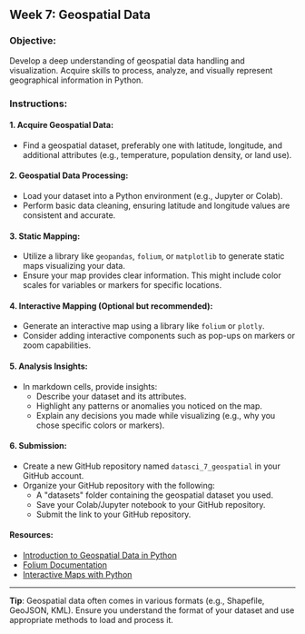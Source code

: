 ## **Week 7: Geospatial Data**

### **Objective**: 
Develop a deep understanding of geospatial data handling and visualization. Acquire skills to process, analyze, and visually represent geographical information in Python.

### **Instructions**:

#### **1. Acquire Geospatial Data:**
- Find a geospatial dataset, preferably one with latitude, longitude, and additional attributes (e.g., temperature, population density, or land use).
  
#### **2. Geospatial Data Processing:**
- Load your dataset into a Python environment (e.g., Jupyter or Colab).
- Perform basic data cleaning, ensuring latitude and longitude values are consistent and accurate.

#### **3. Static Mapping:**
- Utilize a library like `geopandas`, `folium`, or `matplotlib` to generate static maps visualizing your data. 
- Ensure your map provides clear information. This might include color scales for variables or markers for specific locations.

#### **4. Interactive Mapping (Optional but recommended):**
- Generate an interactive map using a library like `folium` or `plotly`. 
- Consider adding interactive components such as pop-ups on markers or zoom capabilities.

#### **5. Analysis Insights:**
- In markdown cells, provide insights:
  - Describe your dataset and its attributes.
  - Highlight any patterns or anomalies you noticed on the map.
  - Explain any decisions you made while visualizing (e.g., why you chose specific colors or markers).

#### **6. Submission**:
- Create a new GitHub repository named `datasci_7_geospatial` in your GitHub account.
- Organize your GitHub repository with the following:
  - A "datasets" folder containing the geospatial dataset you used.
  - Save your Colab/Jupyter notebook to your GitHub repository.
  - Submit the link to your GitHub repository.

#### **Resources**:

- [Introduction to Geospatial Data in Python](https://geopandas.org/en/stable/getting_started/introduction.html)
- [Folium Documentation](https://python-visualization.github.io/folium/)
- [Interactive Maps with Python](https://towardsdatascience.com/interactive-maps-made-easy-with-python-folium-and-geopandas-9c7648ef4256)

---

**Tip**: Geospatial data often comes in various formats (e.g., Shapefile, GeoJSON, KML). Ensure you understand the format of your dataset and use appropriate methods to load and process it.
